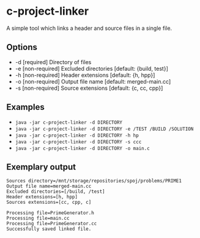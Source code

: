 # c-project-linker
A simple tool which links a header and source files in a single file.

## Options
 - -d <arg> [required] Directory of files 
 - -e <arg> [non-required] Excluded directories [default: {build, test}]
 - -h <arg> [non-required] Header extensions    [default: {h, hpp}]
 - -o <arg> [non-required] Output file name     [default: merged-main.cc]
 - -s <arg> [non-required] Source extensions    [default: {c, cc, cpp}]
  
 ## Examples
 - `java -jar c-project-linker -d DIRECTORY`
 - `java -jar c-project-linker -d DIRECTORY -e /TEST /BUILD /SOLUTION`
 - `java -jar c-project-linker -d DIRECTORY -h hp`
 - `java -jar c-project-linker -d DIRECTORY -s ccc`
 - `java -jar c-project-linker -d DIRECTORY -o main.c`
 
 ## Exemplary output
```
Sources directory=/mnt/storage/repositories/spoj/problems/PRIME1
Output file name=merged-main.cc
Excluded directories=[/build, /test]
Header extensions=[h, hpp]
Sources extensions=[cc, cpp, c]

Processing file=PrimeGenerator.h
Processing file=main.cc
Processing file=PrimeGenerator.cc
Successfully saved linked file.
